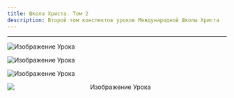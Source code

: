 ```yaml
---
title: Школа Христа. Том 2
description: Второй том конспектов уроков Международной Школы Христа
---
```


---

![Изображение Урока](/assets/ms-sock-3.png)

![Изображение Урока](/assets/bert.png)

![Изображение Урока](/assets/book_2_klendennen.png)

<div style="text-align: center;">
  <img src="/assets/klendennen.jpeg" alt="Изображение Урока" style="max-width: 100%; height: auto; display: block; margin: 0 auto;">
</div>
